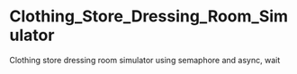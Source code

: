 # Clothing_Store_Dressing_Room_Simulator
Clothing store dressing room simulator using semaphore and async, wait
